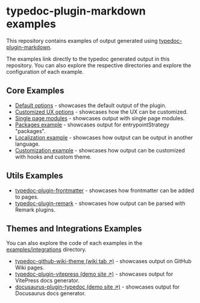 # typedoc-plugin-markdown examples

This repository contains examples of output generated using [typedoc-plugin-markdown](https://typedoc-plugin-markdown.org).

The examples link directly to the typedoc generated output in this repository.
You can also explore the respective directories and explore the configuration of each example.

## Core Examples

- [Default options](./examples/core/01-default-options/docs/README.md) - showcases the default output of the plugin.
- [Customized UX options](./examples/core/02-ux-options/docs/README.md) - showcases how the UX can be customized.
- [Single page modules](./examples/core/03-single-page-modules/docs/README.md) - showcases output with single page modules.
- [Packages example](./examples/core/05-packages/docs/README.md) - showcases output for entrypointStrategy "packages".
- [Localization example](./examples/core/06-localization/docs/README.md) - showcases how output can be output in another language.
- [Customization example](./examples/core/07-customization/docs/index.md) - showcases how output can be customized with hooks and custom theme.

## Utils Examples

- [typedoc-plugin-frontmatter](./examples/utils/frontmatter/docs/README.md) - showcases how frontmatter can be added to pages.
- [typedoc-plugin-remark](./examples/utils/remark/docs/README.md) - showcases how output can be parsed with Remark plugins.

## Themes and Integrations Examples

You can also explore the code of each examples in the [examples/integrations](./examples/integrations) directory.

- [typedoc-github-wiki-theme (wiki tab ↗️)](https://github.com/typedoc2md/typedoc-plugin-markdown-examples/wiki) - showcases output on GitHub Wiki pages.
- [typedoc-plugin-vitepress (demo site ↗️)](https://typedoc-vitepress-theme-example-docs.vercel.app) - showcases output for VitePress docs generator.
- [docusaurus-plugin-typedoc (demo site ↗️)](https://docusaurus-plugin-typedoc-example-docs-website.vercel.app) - showcases output for Docusaurus docs generator.
